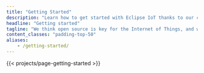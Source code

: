 ```yaml
---
title: "Getting Started"
description: "Learn how to get started with Eclipse IoT thanks to our catalog of online resources."
headline: "Getting started"
tagline: "We think open source is key for the Internet of Things, and we want to get you started as simply as possible."
content_classes: "padding-top-50"
aliases:
    - /getting-started/
---
```


{{< projects/page-getting-started >}}